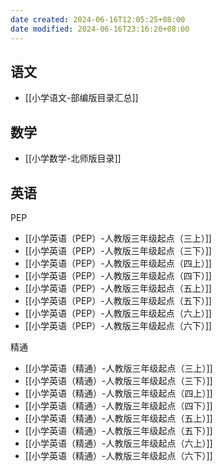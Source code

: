 ```yaml
---
date created: 2024-06-16T12:05:25+08:00
date modified: 2024-06-16T23:16:20+08:00
---
```

## 语文

- [[小学语文-部编版目录汇总]]

## 数学

- [[小学数学-北师版目录]]

## 英语

PEP
- [[小学英语（PEP）-人教版三年级起点（三上）]]
- [[小学英语（PEP）-人教版三年级起点（三下）]]
- [[小学英语（PEP）-人教版三年级起点（四上）]]
- [[小学英语（PEP）-人教版三年级起点（四下）]]
- [[小学英语（PEP）-人教版三年级起点（五上）]]
- [[小学英语（PEP）-人教版三年级起点（五下）]]
- [[小学英语（PEP）-人教版三年级起点（六上）]]
- [[小学英语（PEP）-人教版三年级起点（六下）]]

精通
- [[小学英语（精通）-人教版三年级起点（三上）]]
- [[小学英语（精通）-人教版三年级起点（三下）]]
- [[小学英语（精通）-人教版三年级起点（四上）]]
- [[小学英语（精通）-人教版三年级起点（四下）]]
- [[小学英语（精通）-人教版三年级起点（五上）]]
- [[小学英语（精通）-人教版三年级起点（五下）]]
- [[小学英语（精通）-人教版三年级起点（六上）]]
- [[小学英语（精通）-人教版三年级起点（六下）]]


